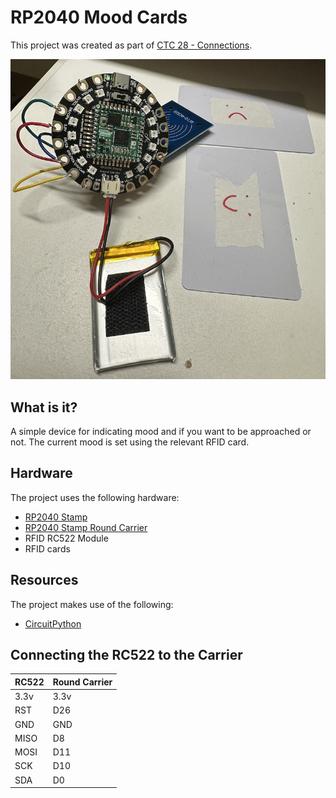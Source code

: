 # RP2040 Mood Cards

This project was created as part of [CTC 28 - Connections](https://github.com/CodeTheCity/CTC28).

![RP2040 Stamp Round Carrier board with battery and RFID-RC522 and cards](images/rp2040-mood-card-poc.png)

## What is it?

A simple device for indicating mood and if you want to be approached or not. The current mood is set using the relevant RFID card.


## Hardware

The project uses the following hardware:

* [RP2040 Stamp](https://www.solder.party/docs/rp2040-stamp/)
* [RP2040 Stamp Round Carrier](https://www.solder.party/docs/rp2040-stamp/round-carrier/)
* RFID RC522 Module
* RFID cards

## Resources

The project makes use of the following:

* [CircuitPython](https://learn.adafruit.com/welcome-to-circuitpython)

## Connecting the RC522 to the Carrier

| RC522 | Round Carrier |
| ----- | ------------- |
| 3.3v | 3.3v |
| RST | D26 |
| GND | GND |
| MISO | D8 |
| MOSI | D11 |
| SCK | D10 |
| SDA | D0 |